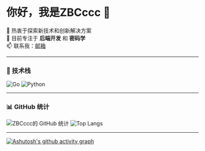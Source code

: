 # 你好，我是ZBCccc 👋

🌱 热衷于探索新技术和创新解决方案  
🔭 目前专注于 **后端开发** 和 **密码学**  
📫 联系我：[邮箱](mailto:bochuan_zhang@hust.edu.cn)

---

### 🚀 技术栈
![Go](https://img.shields.io/badge/go-%2300ADD8.svg?style=flat-square&logo=go&logoColor=white)
![Python](https://img.shields.io/badge/python-%2314354C.svg?style=flat-square&logo=python&logoColor=white)

---

### 📊 GitHub 统计
![ZBCccc的 GitHub 统计](https://github-readme-stats.vercel.app/api?username=ZBCccc&show_icons=true&theme=radical)
![Top Langs](https://github-readme-stats.vercel.app/api/top-langs/?username=ZBCccc&layout=compact)

---
[![Ashutosh's github activity graph](https://github-readme-activity-graph.cyclic.app/graph?username=ZBCccc&theme=github)](https://github.com/ashutosh00710/github-readme-activity-graph)
